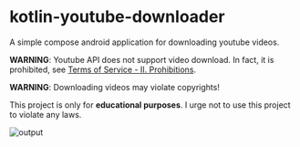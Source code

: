 # kotlin-youtube-downloader
A simple compose android application for downloading youtube videos.

**WARNING**: Youtube API does not support video download. In fact, it is prohibited, see [Terms of Service - II. Prohibitions](https://developers.google.com/youtube/terms/api-services-terms-of-service).

**WARNING**: Downloading videos may violate copyrights!

This project is only for **educational purposes**. I urge not to use this project to violate any laws.




![output](https://user-images.githubusercontent.com/112913895/188948830-3ee691f7-4d7a-44b6-a5d9-b3b694fdda44.gif)



